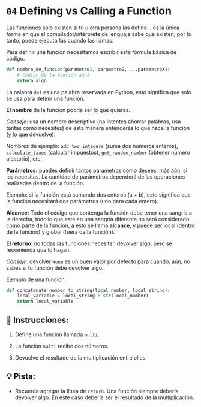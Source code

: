 # `04` Defining vs Calling a Function

Las funciones solo existen si tú u otra persona las define... es la única forma en que el compilador/intérprete de lenguaje sabe que existen, por lo tanto, puede ejecutarlas cuando las llamas.

Para definir una función necesitamos escribir esta fórmula básica de código:

```python
def nombre_de_funcion(parametro1, parametro2, ...parametroX):
    # Código de la función aquí
    return algo
```

La palabra `def` es una palabra reservada en Python, esto significa que solo se usa para definir una función.

**El nombre** de la función podría ser lo que quieras.

*Consejo:* usa un nombre descriptivo (no intentes ahorrar palabras, usa tantas como necesites) de esta manera entenderás lo que hace la función (y lo que devuelve).

Nombres de ejemplo: `add_two_integers` (suma dos números enteros), `calculate_taxes` (calcular impuestos), `get_random_number` (obtener número aleatorio), etc.

**Parámetros:** puedes definir tantos parámetros como desees, más aún, si los necesitas. La cantidad de parámetros dependerá de las operaciones realizadas dentro de la función. 

Ejemplo: si la función está sumando dos enteros (a + b), esto significa que la función necesitará dos parámetros (uno para cada entero).

**Alcance:** Todo el código que contenga la función debe tener una sangría a la derecha, todo lo que esté en una sangría diferente no será considerado como parte de la función, a esto se llama **alcance**, y puede ser local (dentro de la función) y global (fuera de la función).

**El retorno**: no todas las funciones necesitan devolver algo, pero se recomienda que lo hagan.

*Consejo*: devolver `None` es un buen valor por defecto para cuando, aún, no sabes si tu función debe devolver algo.

Ejemplo de una función:

```python
def concatenate_number_to_string(local_number, local_string):
    local_variable = local_string + str(local_number)
    return local_variable
```


## 📝 Instrucciones:

1. Define una función llamada `multi`.

2. La función `multi` recibe dos números.

3. Devuelve el resultado de la multiplicación entre ellos.

## 💡 Pista:

+ Recuerda agregar la línea de `return`. Una función siempre debería devolver algo. En este caso debería ser el resultado de la multiplicación.

